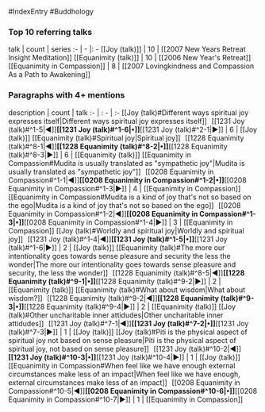#IndexEntry #Buddhology

### Top 10 referring talks
talk | count | series
:- | - |: -
[[Joy (talk)]] | 10 | [[2007 New Years Retreat Insight Meditation]]
[[Equanimity (talk)]] | 10 | [[2006 New Year's Retreat]]
[[Equanimity in Compassion]] | 8 | [[2007 Lovingkindness and Compassion As a Path to Awakening]]

### Paragraphs with 4+ mentions
description | count | talk
:- | : - | :-
[[Joy (talk)#Different ways spiritual joy expresses itself\|Different ways spiritual joy expresses itself]] &nbsp;&nbsp;[[1231 Joy (talk)#^1-5\|◀]]**[[1231 Joy (talk)#^1-6\|•]]**[[1231 Joy (talk)#^2-1\|▶]] | 6 | [[Joy (talk)]]
[[Equanimity (talk)#Spiritual joy\|Spiritual joy]] &nbsp;&nbsp;[[1228 Equanimity (talk)#^8-1\|◀]]**[[1228 Equanimity (talk)#^8-2\|•]]**[[1228 Equanimity (talk)#^8-3\|▶]] | 6 | [[Equanimity (talk)]]
[[Equanimity in Compassion#Mudita is usually translated as "sympathetic joy"\|Mudita is usually translated as "sympathetic joy"]] &nbsp;&nbsp;[[0208 Equanimity in Compassion#^1-1\|◀]]**[[0208 Equanimity in Compassion#^1-2\|•]]**[[0208 Equanimity in Compassion#^1-3\|▶]] | 4 | [[Equanimity in Compassion]]
[[Equanimity in Compassion#Mudita is a kind of joy that's not so based on the ego\|Mudita is a kind of joy that's not so based on the ego]] &nbsp;&nbsp;[[0208 Equanimity in Compassion#^1-2\|◀]]**[[0208 Equanimity in Compassion#^1-3\|•]]**[[0208 Equanimity in Compassion#^1-4\|▶]] | 3 | [[Equanimity in Compassion]]
[[Joy (talk)#Worldly and spiritual joy\|Worldly and spiritual joy]] &nbsp;&nbsp;[[1231 Joy (talk)#^1-4\|◀]]**[[1231 Joy (talk)#^1-5\|•]]**[[1231 Joy (talk)#^1-6\|▶]] | 2 | [[Joy (talk)]]
[[Equanimity (talk)#The more our intentionality goes towards sense pleasure and security the less the wonder\|The more our intentionality goes towards sense pleasure and security, the less the wonder]] &nbsp;&nbsp;[[1228 Equanimity (talk)#^8-5\|◀]]**[[1228 Equanimity (talk)#^9-1\|•]]**[[1228 Equanimity (talk)#^9-2\|▶]] | 2 | [[Equanimity (talk)]]
[[Equanimity (talk)#What about wisdom\|What about wisdom?]] &nbsp;&nbsp;[[1228 Equanimity (talk)#^9-2\|◀]]**[[1228 Equanimity (talk)#^9-3\|•]]**[[1228 Equanimity (talk)#^9-4\|▶]] | 2 | [[Equanimity (talk)]]
[[Joy (talk)#Other uncharitable inner attidudes\|Other uncharitable inner attidudes]] &nbsp;&nbsp;[[1231 Joy (talk)#^7-1\|◀]]**[[1231 Joy (talk)#^7-2\|•]]**[[1231 Joy (talk)#^7-3\|▶]] | 1 | [[Joy (talk)]]
[[Joy (talk)#Piti is the physical aspect of spiritual joy not based on sense pleasure\|Piti is the physical aspect of spiritual joy, not based on sense pleasure]] &nbsp;&nbsp;[[1231 Joy (talk)#^10-2\|◀]]**[[1231 Joy (talk)#^10-3\|•]]**[[1231 Joy (talk)#^10-4\|▶]] | 1 | [[Joy (talk)]]
[[Equanimity in Compassion#When feel like we have enough external circumstances make less of an impact\|When feel like we have enough, external circumstances make less of an impact]] &nbsp;&nbsp;[[0208 Equanimity in Compassion#^10-5\|◀]]**[[0208 Equanimity in Compassion#^10-6\|•]]**[[0208 Equanimity in Compassion#^10-7\|▶]] | 1 | [[Equanimity in Compassion]]

